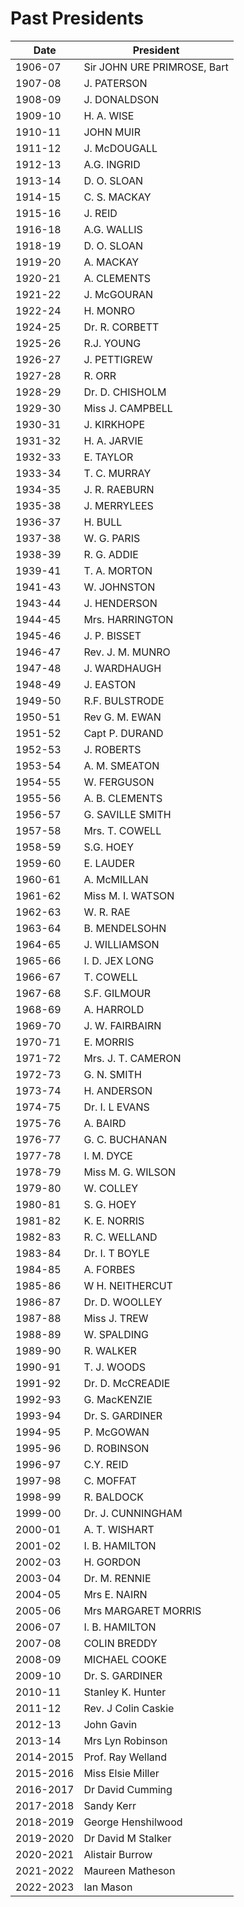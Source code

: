 # Past Presidents

Date    | President
------- | -------
1906-07 | Sir JOHN URE PRIMROSE, Bart |
1907-08 | J. PATERSON |
1908-09 | J. DONALDSON |
1909-10 |   H. A. WISE |
1910-11 | JOHN MUIR |
1911-12 | J. McDOUGALL |
1912-13 | A.G. INGRID |
1913-14 | D. O. SLOAN |
1914-15 | C. S. MACKAY |
1915-16 | J. REID |
1916-18 | A.G. WALLIS |
1918-19 | D. O. SLOAN |
1919-20 | A. MACKAY |
1920-21 | A. CLEMENTS |
1921-22 | J. McGOURAN |
1922-24 | H. MONRO |
1924-25 | Dr. R. CORBETT |
1925-26 | R.J. YOUNG |
1926-27 | J. PETTIGREW |
1927-28 | R. ORR |
1928-29 | Dr. D. CHISHOLM |
1929-30 | Miss J. CAMPBELL |
1930-31 | J. KIRKHOPE |
1931-32 | H. A. JARVIE |
1932-33 | E. TAYLOR |
1933-34 | T. C. MURRAY    |
1934-35 | J. R. RAEBURN |
1935-38 | J. MERRYLEES |
1936-37 | H. BULL |
1937-38 | W. G. PARIS    |
1938-39 | R. G. ADDIE |
1939-41 | T. A. MORTON |
1941-43 | W. JOHNSTON |
1943-44 | J. HENDERSON |
1944-45 | Mrs. HARRINGTON |
1945-46 | J. P. BISSET |
1946-47 | Rev. J. M. MUNRO |
1947-48 | J. WARDHAUGH |
1948-49 | J. EASTON |
1949-50 | R.F. BULSTRODE |
1950-51 | Rev G. M. EWAN |
1951-52 | Capt P. DURAND |
1952-53 | J. ROBERTS |
1953-54 | A. M. SMEATON |
1954-55 | W. FERGUSON |
1955-56 | A. B. CLEMENTS |
1956-57 | G. SAVILLE SMITH |
1957-58 | Mrs. T. COWELL   |
1958-59 | S.G. HOEY   |
1959-60 | E. LAUDER |
1960-61 | A. McMILLAN   |
1961-62 | Miss M. I. WATSON |
1962-63 | W. R. RAE |
1963-64 | B. MENDELSOHN |
1964-65 | J. WILLIAMSON |
1965-66 | I. D. JEX LONG |
1966-67 | T. COWELL |
1967-68 | S.F. GILMOUR |
1968-69 | A. HARROLD |
1969-70 | J. W. FAIRBAIRN |
1970-71 | E. MORRIS |
1971-72 | Mrs. J. T. CAMERON |
1972-73 | G. N. SMITH |
1973-74 | H. ANDERSON |
1974-75 | Dr. I. L EVANS |
1975-76 | A. BAIRD |
1976-77 | G. C. BUCHANAN |
1977-78 | I. M. DYCE |
1978-79 | Miss M. G. WILSON |
1979-80 | W. COLLEY |
1980-81 | S. G. HOEY |
1981-82 | K. E. NORRIS |
1982-83 | R. C. WELLAND |
1983-84 | Dr. I. T BOYLE |
1984-85 | A. FORBES |
1985-86 | W H. NEITHERCUT |
1986-87 | Dr. D. WOOLLEY |
1987-88 | Miss J. TREW |
1988-89 | W. SPALDING |
1989-90 | R. WALKER |
1990-91 | T. J.  WOODS  |
1991-92 | Dr. D. McCREADIE |
1992-93 | G. MacKENZIE  |
1993-94 | Dr. S. GARDINER |
1994-95 | P. McGOWAN |
1995-96 | D. ROBINSON |
1996-97 | C.Y. REID |
1997-98 | C. MOFFAT |
1998-99 | R. BALDOCK |
1999-00 | Dr. J. CUNNINGHAM |
2000-01 | A. T. WISHART   |
2001-02 |   I. B. HAMILTON |
2002-03 | H. GORDON |
2003-04 | Dr. M. RENNIE |
2004-05 | Mrs E. NAIRN |
2005-06 | Mrs MARGARET MORRIS   |
2006-07 | I. B. HAMILTON |
2007-08 |  COLIN BREDDY |
2008-09 | MICHAEL COOKE |
2009-10 | Dr. S. GARDINER |
2010-11 | Stanley K. Hunter |
2011-12 | Rev. J Colin Caskie |
2012-13 | John Gavin |
2013-14 | Mrs Lyn Robinson |
2014-2015 | Prof. Ray Welland |
2015-2016 | Miss Elsie Miller |
2016-2017 | Dr David Cumming |
2017-2018 | Sandy Kerr |
2018-2019 | George Henshilwood |
2019-2020 | Dr David M Stalker |
2020-2021 | Alistair Burrow |
2021-2022 | Maureen Matheson|
2022-2023 | Ian Mason|
